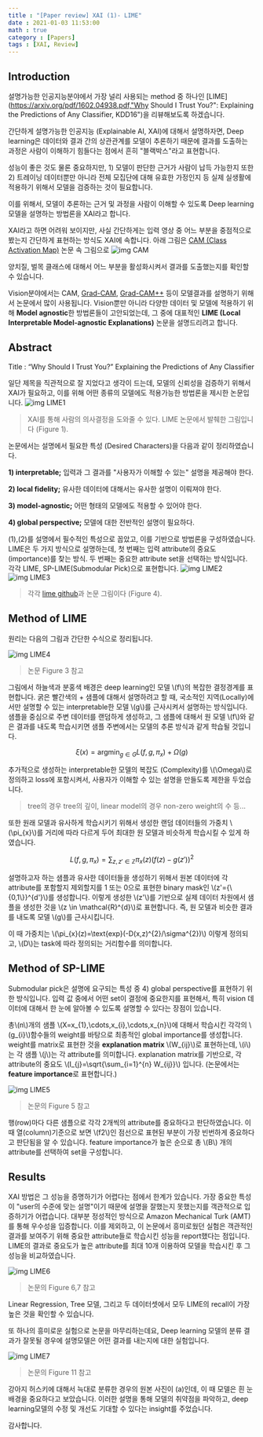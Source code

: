 ```yaml
---
title : "[Paper review] XAI (1)- LIME"
date : 2021-01-03 11:53:00
math : true
category : [Papers]
tags : [XAI, Review]
---
```

## Introduction

설명가능한 인공지능분야에서 가장 널리 사용되는 method 중 하나인 [LIME](https://arxiv.org/pdf/1602.04938.pdf,"Why Should I Trust You?": Explaining the Predictions of Any Classifier, KDD16")을 리뷰해보도록 하겠습니다.

간단하게 설명가능한 인공지능 (Explainable AI, XAI)에 대해서 설명하자면,
Deep learning은 데이터와 결과 간의 상관관계를 모델이 추론하기 때문에
결과를 도출하는 과정은 사람이 이해하기 힘들다는 점에서 흔히 "블랙박스"라고 표현합니다.

성능이 좋은 것도 물론 중요하지만, 1) 모델이 판단한 근거가 사람이 납득 가능한지
또한 2) 트레이닝 데이터뿐만 아니라 전체 모집단에 대해 유효한 가정인지 등 실제 실생활에 적용하기 위해서
모델을 검증하는 것이 필요합니다.

이를 위해서, 모델이 추론하는 근거 및 과정을 사람이 이해할 수 있도록 Deep learning 모델을 설명하는 방법론을 XAI라고 합니다.

XAI라고 하면 어려워 보이지만, 사실 간단하게는 입력 영상 중 어느 부분을 중점적으로 봤는지 간단하게 표현하는 방식도 XAI에 속합니다.
아래 그림은 [CAM (Class Activation Map)](http://cnnlocalization.csail.mit.edu/Zhou_Learning_Deep_Features_CVPR_2016_paper.pdf, "Learning Deep Features for Discriminative Localization, CVPR16") 논문 속 그림으로
![img CAM](/assets/img/post/cam.PNG)

양치질, 벌목 클래스에 대해서 어느 부분을 활성화시켜서 결과를 도출했는지를 확인할 수 있습니다.

Vision분야에서는 CAM, [Grad-CAM](https://openaccess.thecvf.com/content_iccv_2017/html/Selvaraju_Grad-CAM_Visual_Explanations_ICCV_2017_paper.html, "Grad-CAM: Visual Explanations From Deep Networks via Gradient-Based Localization, ICCV17"), [Grad-CAM++](https://ieeexplore.ieee.org/document/8354201, "Grad-CAM++: Generalized Gradient-Based Visual Explanations for Deep Convolutional Networks, WACV18") 등이 모델결과를 설명하기 위해서 논문에서 많이 사용됩니다.
Vision뿐만 아니라 다양한 데이터 및 모델에 적용하기 위해 **Model agnostic**한 방법론들이 고안되었는데,
그 중에 대표적인 **LIME (Local Interpretable Model-agnostic Explanations)** 논문을 설명드리려고 합니다.



## Abstract

Title : “Why Should I Trust You?” Explaining the Predictions of Any Classifier

일단 제목을 직관적으로 잘 지었다고 생각이 드는데, 모델의 신뢰성을 검증하기 위해서 XAI가 필요하고, 이를 위해 어떤 종류의 모델에도 적용가능한 방법론을 제시한 논문입니다.
![img LIME1](/assets/img/post/lime_1.png)

> XAI를 통해 사람의 의사결정을 도와줄 수 있다. LIME 논문에서 발췌한 그림입니다 (Figure 1).

논문에서는 설명에서 필요한 특성 (Desired Characters)을 다음과 같이 정리하였습니다.

**1) interpretable;** 입력과 그 결과를 "사용자가 이해할 수 있는" 설명을 제공해야 한다.

**2) local fidelity;** 유사한 데이터에 대해서는 유사한 설명이 이뤄져야 한다.

**3) model-agnostic;** 어떤 형태의 모델에도 적용할 수 있어야 한다.

**4) global perspective;** 모델에 대한 전반적인 설명이 필요하다.

(1),(2)를 설명에서 필수적인 특성으로 꼽았고, 이를 기반으로 방법론을 구성하였습니다.
LIME은 두 가지 방식으로 설명하는데, 첫 번째는 입력 attribute의 중요도(importance)를 찾는 방식. 두 번째는 중요한 attribute set을 선택하는 방식입니다.
각각 LIME, SP-LIME(Submodular Pick)으로 표현합니다.
![img LIME2](/assets/img/post/lime_2.png)
![img LIME3](/assets/img/post/lime_3.png)

> 각각 [lime github](https://github.com/marcotcr/lime)과 논문 그림이다 (Figure 4).



## Method of LIME
원리는 다음의 그림과 간단한 수식으로 정리됩니다.

![img LIME4](/assets/img/post/lime_4.png)
> 논문 Figure 3 참고

그림에서 하늘색과 분홍색 배경은 deep learning인 모델 \\(f\\)의 복잡한 결정경계를 표현합니다.
굵은 빨간색의 + 샘플에 대해서 설명하려고 할 때, 국소적인 지역(Locally)에서만 설명할 수 있는 interpretable한 모델 \\(g\\)를 근사시켜서 설명하는 방식입니다.
샘플을 중심으로 주변 데이터를 랜덤하게 생성하고, 그 샘플에 대해서 원 모델 \\(f\\)와 같은 결과를 내도록 학습시키면 샘플 주변에서는 모델의 추론 방식과 같게 학습될 것입니다.

$$\xi(x)=\text{argmin}_{g \in G} L(f,g,\pi_{x}) + \Omega(g)$$

추가적으로 생성하는 interpretable한 모델의 복잡도 (Complexity)를 \\(\Omega\\)로 정의하고 loss에 포함시켜서, 사용자가 이해할 수 있는 설명을 만들도록 제한을 두었습니다.
> tree의 경우 tree의 깊이, linear model의 경우 non-zero weight의 수 등...

또한 원래 모델과 유사하게 학습시키기 위해서 생성한 랜덤 데이터들의 가중치 \\(\pi_{x}\\)를 거리에 따라 다르게 두어 최대한 원 모델과 비슷하게 학습시킬 수 있게 하였습니다.

$$L(f,g,\pi_{x}) = \sum_{z,z' \in \mathbb{Z}} \pi_{x}(z)(f(z)-g(z'))^{2}$$

설명하고자 하는 샘플과 유사한 데이터들을 생성하기 위해서 원본 데이터에 각 attribute를 포함할지 제외할지를 1 또는 0으로 표현한 binary mask인 \\(z'={\\{0,1\\}}^{d'}\\)를 생성합니다.
이렇게 생성한 \\(z'\\)를 기반으로 실제 데이터 차원에서 샘플을 생성한 것을 \\(z \in \mathcal{R}^{d}\\)로 표현합니다.
즉, 원 모델과 비슷한 결과를 내도록 모델 \\(g\\)를 근사시킵니다.

이 때 가중치는 \\(\pi_{x}(z)=\text{exp}(-D(x,z)^{2}/\sigma^{2})\\) 이렇게 정의되고, \\(D\\)는 task에 따라 정의되는 거리함수를 의미합니다.



## Method of SP-LIME
Submodular pick은 설명에 요구되는 특성 중 4) global perspective를 표현하기 위한 방식입니다.
입력 값 중에서 어떤 set이 결정에 중요한지를 표현해서, 특히 vision 데이터에 대해서 한 눈에 알아볼 수 있도록 설명할 수 있다는 장점이 있습니다.

총\\(n\\)개의 샘플 \\(X=x_{1},\cdots,x_{i},\cdots,x_{n}\\)에 대해서 학습시킨 각각의 \\(g_{i}\\)함수들의 weight를 바탕으로 최종적인 global importance를 생성합니다.
weight를 matrix로 표현한 것을 **explanation matrix** \\(W_{ij}\\)로 표현하는데, \\(i\\)는 각 샘플 \\(j\\)는 각 attribute를 의미합니다.
explanation matrix를 기반으로, 각 attribute의 중요도 \\(I_{j}=\sqrt{\sum_{i=1}^{n} W_{ij}}\\) 입니다. (논문에서는 **feature importance**로 표현합니다.)

![img LIME5](/assets/img/post/lime_5.png)
> 논문의 Figure 5 참고

행(row)마다 다른 샘플으로 각각 2개씩의 attribute를 중요하다고 판단하였습니다. 이 때 열(column)기준으로 보면 \\(f2\\)인 점선으로 표현된 부분이 가장 빈번하게 중요하다고 판단됨을 알 수 있습니다.
feature importance가 높은 순으로 총 \\(B\\) 개의 attribute를 선택하여 set을 구성합니다.


## Results

XAI 방법은 그 성능을 증명하기가 어렵다는 점에서 한계가 있습니다. 가장 중요한 특성이 "user의 수준에 맞는 설명"이기 때문에 설명을 잘했는지 못했는지를 객관적으로 입증하기가 어렵습니다.
대부분 정성적인 방식으로 Amazon Mechanical Turk (AMT)를 통해 우수성을 입증합니다.
이를 제외하고, 이 논문에서 흥미로웠던 실험은 객관적인 결과를 보여주기 위해 중요한 attribute들로 학습시킨 성능을 report했다는 점입니다.
LIME의 결과로 중요도가 높은 attribute를 최대 10개 이용하여 모델을 학습시킨 후 그 성능을 비교하였습니다.

![img LIME6](/assets/img/post/lime_6.png)
> 논문의 Figure 6,7 참고

Linear Regression, Tree 모델, 그리고 두 데이터셋에서 모두 LIME의 recall이 가장 높은 것을 확인할 수 있습니다.

또 하나의 흥미로운 실험으로 논문을 마무리하는데요,
Deep learning 모델의 분류 결과가 잘못될 경우에 설명모델은 어떤 결과를 내는지에 대한 실험입니다.

![img LIME7](/assets/img/post/lime_7.png)
> 논문의 Figure 11 참고

강아지 허스키에 대해서 늑대로 분류한 경우의 원본 사진이 (a)인데, 이 때 모델은 흰 눈 배경을 중요하다고 보았습니다.
이러한 설명을 통해 모델의 취약점을 파악하고, deep learning모델의 수정 및 개선도 기대할 수 있다는 insight를 주었습니다.



감사합니다.
